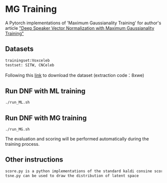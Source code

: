 # MG Training
A Pytorch implementations of 'Maximum Gaussianality Training' for author's article ["Deep Speaker Vector Normalization with Maximum Gaussianality Training"](https://arxiv.……)

## Datasets
```bash
trainingset:Voxceleb 
testset: SITW, CNCeleb
```
Following this [link](https://pan.baidu.com/s/1NZXZhKbrJUk75FDD4_p6PQ) to download the dataset 
(extraction code：8xwe)

## Run DNF with ML training
```bash
./run_ML.sh
```
## Run DNF with MG training
```bash
./run_MG.sh
```
The evaluation and scoring will be performed automatically during the training process.

## Other instructions
```bash
score.py is a python implementations of the standard kaldi consine scoring, you can also use kaldi to do the plda scoring
tsne.py can be used to draw the distribution of latent space 
```
